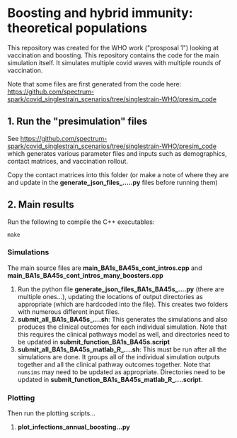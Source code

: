# Boosting and hybrid immunity: theoretical populations 

This repository was created for the WHO work ("prosposal 1") looking at vaccination and boosting. This repository contains the code for the main simulation itself. It simulates multiple covid waves with multiple rounds of vaccination. 


Note that some files are first generated from the code here: https://github.com/spectrum-spark/covid_singlestrain_scenarios/tree/singlestrain-WHO/presim_code

## 1. Run the "presimulation" files 

See https://github.com/spectrum-spark/covid_singlestrain_scenarios/tree/singlestrain-WHO/presim_code which generates various parameter files and inputs such as demographics, contact matrices, and vaccination rollout.

Copy the contact matrices into this folder (or make a note of where they are and update in the **generate_json_files_.....py** files before running them)

## 2. Main results

Run the following to compile the C++ executables: 

`make`

### Simulations

The main source files are **main_BA1s_BA45s_cont_intros.cpp** and **main_BA1s_BA45s_cont_intros_many_boosters.cpp**

1. Run the python file **generate_json_files_BA1s_BA45s_....py** (there are multiple ones...), updating the locations of output directories as appropriate (which are hardcoded into the file). This creates two folders with numerous different input files.
2. **submit_all_BA1s_BA45s_....sh**: This generates the simulations and also produces the clinical outcomes for each individual simulation. Note that this requires the clinical pathways model as well, and directories need to be updated in **submit_function_BA1s_BA45s.script**
3. **submit_all_BA1s_BA45s_matlab_R_....sh**: This must be run after all the simulations are done. It groups all of the individual simulation outputs together and all the clinical pathway outcomes together. Note that `numsims` may need to be updated as appropriate. Directories need to be updated in **submit_function_BA1s_BA45s_matlab_R_....script**.



### Plotting

Then run the plotting scripts... 

1. **plot_infections_annual_boosting...py**

